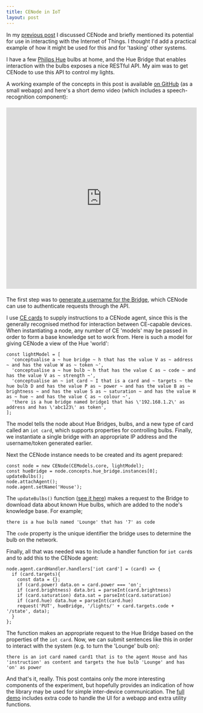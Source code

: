 ```yaml
---
title: CENode in IoT
layout: post
---
```


In my [previous post](/2017/06/22/cenode/) I discussed CENode and briefly mentioned its potential for use in interacting with the Internet of Things. I thought I'd add a practical example of how it might be used for this and for 'tasking' other systems.

I have a few [Philips Hue](http://www2.meethue.com/en-US) bulbs at home, and the Hue Bridge that enables interaction with the bulbs exposes a nice RESTful API. My aim was to get CENode to use this API to control my lights.

A working example of the concepts in this post is available [on GitHub](https://github.com/willwebberley/CENode-IoT) (as a small webapp) and here's a short demo video (which includes a speech-recognition component):

<iframe src="https://player.vimeo.com/video/223169323" width="640" height="480" style="margin:20px auto;display:block; max-width: 100%;" frameborder="0" webkitallowfullscreen mozallowfullscreen allowfullscreen></iframe>

The first step was to [generate a username for the Bridge](https://developers.meethue.com/documentation/configuration-api#71_create_user), which CENode can use to authenticate requests through the API.

I use [CE cards](https://pdfs.semanticscholar.org/d5d5/65fcadcb35579b5ee25cdaa713afa14f7835.pdf) to supply instructions to a CENode agent, since this is the generally recognised method for interaction between CE-capable devices. When instantiating a node, any number of CE 'models' may be passed in order to form a base knowledge set to work from. Here is such a model for giving CENode a view of the Hue 'world':

```
const lightModel = [
  'conceptualise a ~ hue bridge ~ h that has the value V as ~ address ~ and has the value W as ~ token ~',
  'conceptualise a ~ hue bulb ~ h that has the value C as ~ code ~ and has the value V as ~ strength ~',
  'conceptualise an ~ iot card ~ I that is a card and ~ targets ~ the hue bulb D and has the value P as ~ power ~ and has the value B as ~ brightness ~ and has the value S as ~ saturation ~ and has the value H as ~ hue ~ and has the value C as ~ colour ~',
  'there is a hue bridge named bridge1 that has \'192.168.1.2\' as address and has \'abc123\' as token',
];
```

The model tells the node about Hue Bridges, bulbs, and a new type of card called an `iot card`, which supports properties for controlling bulbs. Finally, we instantiate a single bridge with an appropriate IP address and the username/token generated earlier.

Next the CENode instance needs to be created and its agent prepared:

```
const node = new CENode(CEModels.core, lightModel);
const hueBridge = node.concepts.hue_bridge.instances[0];
updateBulbs();
node.attachAgent();
node.agent.setName('House');
```

The `updateBulbs()` function ([see it here](https://github.com/willwebberley/CENode-IoT/blob/master/app.js)) makes a request to the Bridge to download data about known Hue bulbs, which are added to the node's knowledge base. For example;

```
there is a hue bulb named 'Lounge' that has '7' as code
```

The `code` property is the unique identifier the bridge uses to determine the bulb on the network.

Finally, all that was needed was to include a handler function for `iot card`s and to add this to the CENode agent:

```
node.agent.cardHandler.handlers['iot card'] = (card) => {
  if (card.targets){
    const data = {};
    if (card.power) data.on = card.power === 'on';
    if (card.brightness) data.bri = parseInt(card.brightness)
    if (card.saturation) data.sat = parseInt(card.saturation)
    if (card.hue) data.hue = parseInt(card.hue)
    request('PUT', hueBridge, '/lights/' + card.targets.code + '/state', data);
  }
};
```

The function makes an appropriate request to the Hue Bridge based on the properties of the `iot card`. Now, we can submit sentences like this in order to interact with the system (e.g. to turn the 'Lounge' bulb on):

```
there is an iot card named card1 that is to the agent House and has 'instruction' as content and targets the hue bulb 'Lounge' and has 'on' as power
```

And that's it, really. This post contains only the more interesting components of the experiment, but hopefully provides an indication of how the library may be used for simple inter-device communication. The [full demo](https://github.com/willwebberley/CENode-IoT/blob/master/app.js) includes extra code to handle the UI for a webapp and extra utility functions.
